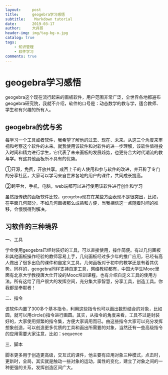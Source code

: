 ```yaml
---
layout:     post
title:      geogebra学习感悟
subtitle:    Markdown tutorial
date:       2019-03-17
author:     大兵哥
header-img: img/tag-bg-o.jpg
catalog: true
tags:
    - 知识管理
    - 软件学习
comments: true
---
```


# geogebra学习感悟

geogebra这个现在流行起来的画板软件，用户范围非常广泛，全世界各地都遍布geogebra研究院，我就不介绍，软件的口号是：动态数学的教与学，适合教师、学生和有兴趣的所有人。

## geogebra的优与劣

  每学习一个工具或者软件，我希望了解他的过去、现在、未来。从这三个角度来审视和考察这个软件的未来。就我使用该软件和对软件的进一步理解，该软件值得投入时间和精力进行学生，它代表了未来画板的发展趋势，也更符合大时代潮流的教与学。有这其他画板所不具有的优势。

①开源，免费，开放共享。成百上千的人使用和参与软件的改进，并开辟了专门的分享社区，大家可以学习来自世界各地的用户的课件，共同成长提高。

②跨平台，手机，电脑，web端都可以进行使用该软件进行创作和学习

虽然跟传统的画板软件比较，geogebra现在在某些方面表现不是很突出，比如，在平面几何部分，不如几何画板那么成熟和方便，当我相信这一点随着时间的推移，会慢慢得到解决。

## 习软件的三种境界

  一、工具

  学会使用geogebra已经封装好的工具，可以直接使用，操作简便。有过几何画板和其他画板操作经验的教师容易上手，几何画板经过多少年的推广应用，已经有高人做出了很多出色的课件和自定义工具，几何画板对于初中的教学还是有着其优势。同样的，geogebra同样支持自定工具，网络教程都有，中国大学生Mooc里面有北京大学教授唐大仕开设的Mooc培训课程，也有介绍自定义工具的使用方法。所有这给了用户很大的发挥空间，充分集大家智慧，分享工具，创造工具。你我都是奉献者！

  二、指令

该软件内置了300多个基本指令，利用这些指令也可以画出数形结合的对象，比如圆，就可以用circle()指令进行画圆。其实，从指令的角度来看，工具不过是封装好的，大家使用频繁的指令集，方便大家调用而已。由这些指令大家可以充分发挥想象创造，可以创造更多优质的工具和画出所需要的对象，当然还有一些高级指令的应用需要大家注意，比如：sequence

 三、脚本

脚本更多用于创造更高级，交互式的课件，他主要有应用对象三种模式，点击时，更新时，全局，其实就是触动一些对象的运动，属性的变化，建立了对象之间的一种更强的关系，发挥创造区间广大。



